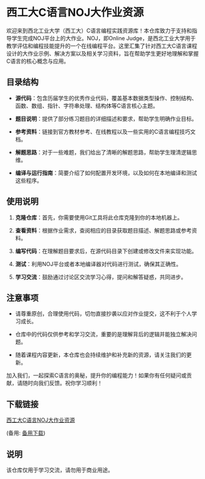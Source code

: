 # 西工大C语言NOJ大作业资源

欢迎来到西北工业大学（西工大）C语言编程实践资源库！本仓库致力于支持和指导学生完成NOJ平台上的大作业。NOJ，即Online Judge，是西北工业大学用于教学评估和编程技能提升的一个在线编程平台。这里汇集了针对西工大C语言课程设计的大作业示例、解决方案以及相关学习资料，旨在帮助学生更好地理解和掌握C语言的核心概念与应用。

## 目录结构

- **源代码**：包含历届学生的优秀作业代码，覆盖基本数据类型操作、控制结构、函数、数组、指针、字符串处理、结构体等C语言核心主题。
  
- **题目说明**：提供了部分练习题目的详细描述和要求，帮助学生明确作业目标。
  
- **参考资料**：链接到官方教材参考、在线教程以及一些实用的C语言编程技巧文档。
  
- **解题思路**：对于一些难题，我们给出了清晰的解题思路，帮助学生理清逻辑思维。
  
- **编译与运行指南**：简要介绍了如何配置开发环境，以及如何在本地编译和测试这些程序。

## 使用说明

1. **克隆仓库**：首先，你需要使用Git工具将此仓库克隆到你的本地机器上。
   
2. **查看资料**：根据作业需求，查阅相应的目录获取题目描述、解题思路或参考资料。
   
3. **编写代码**：在理解题目要求后，在源代码目录下创建或修改文件来实现功能。
   
4. **测试**：利用NOJ平台或者本地编译器对代码进行测试，确保其正确性。

5. **学习交流**：鼓励通过讨论区交流学习心得，提问和解答疑惑，共同进步。

## 注意事项

- 请尊重原创，合理使用代码，切勿直接抄袭以应对作业提交，这不利于个人学习成长。
  
- 仓库中的代码仅供参考和学习交流，重要的是理解背后的逻辑并能独立解决问题。

- 随着课程内容更新，本仓库也会持续维护和补充新的资源，请关注我们的更新。

加入我们，一起探索C语言的奥秘，提升你的编程能力！如果你有任何疑问或贡献，请随时向我们反馈。祝你学习顺利！

## 下载链接
[西工大C语言NOJ大作业资源](https://pan.quark.cn/s/5152927af058) 

(备用: [备用下载](https://pan.baidu.com/s/18Nobds-MnqGNN9vhS6b2Xg?pwd=1234))

## 说明

该仓库仅用于学习交流，请勿用于商业用途。
